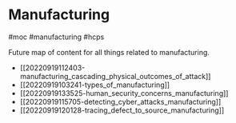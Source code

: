 # Manufacturing

#moc #manufacturing #hcps

Future map of content for all things related to manufacturing.

* [[20220919112403-manufacturing_cascading_physical_outcomes_of_attack]]
* [[20220919103241-types_of_manufacturing]]
* [[20220919133525-human_security_concerns_manufacturing]]
* [[20220919115705-detecting_cyber_attacks_manufacturing]]
* [[20220919120128-tracing_defect_to_source_manufacturing]]
